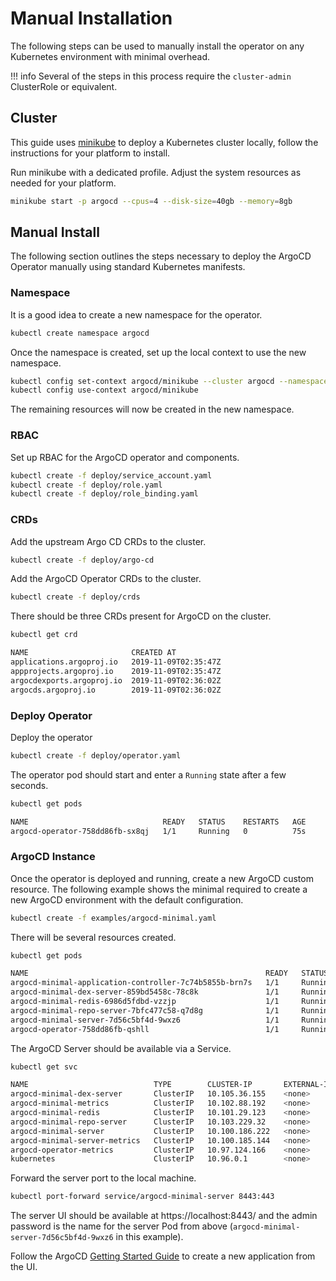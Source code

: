 # Manual Installation

The following steps can be used to manually install the operator on any Kubernetes environment with minimal overhead.

!!! info
    Several of the steps in this process require the `cluster-admin` ClusterRole or equivalent.

## Cluster

This guide uses [minikube](https://minikube.sigs.k8s.io/) to deploy a Kubernetes cluster locally, follow the 
instructions for your platform to install. 

Run minikube with a dedicated profile. Adjust the system resources as needed for your platform. 

```bash
minikube start -p argocd --cpus=4 --disk-size=40gb --memory=8gb
```

## Manual Install

The following section outlines the steps necessary to deploy the ArgoCD Operator manually using standard Kubernetes manifests.

### Namespace

It is a good idea to create a new namespace for the operator.

```bash
kubectl create namespace argocd
```

Once the namespace is created, set up the local context to use the new namespace.

```bash
kubectl config set-context argocd/minikube --cluster argocd --namespace argocd --user argocd
kubectl config use-context argocd/minikube
```

The remaining resources will now be created in the new namespace.

### RBAC

Set up RBAC for the ArgoCD operator and components.

```bash
kubectl create -f deploy/service_account.yaml
kubectl create -f deploy/role.yaml
kubectl create -f deploy/role_binding.yaml
```

### CRDs

Add the upstream Argo CD CRDs to the cluster.

```bash
kubectl create -f deploy/argo-cd
```

Add the ArgoCD Operator CRDs to the cluster.

```bash
kubectl create -f deploy/crds
```

There should be three CRDs present for ArgoCD on the cluster.

```bash
kubectl get crd
```

```bash
NAME                       CREATED AT
applications.argoproj.io   2019-11-09T02:35:47Z
appprojects.argoproj.io    2019-11-09T02:35:47Z
argocdexports.argoproj.io  2019-11-09T02:36:02Z
argocds.argoproj.io        2019-11-09T02:36:02Z
```

### Deploy Operator

Deploy the operator

```bash
kubectl create -f deploy/operator.yaml
```

The operator pod should start and enter a `Running` state after a few seconds.

```bash
kubectl get pods
```

```bash
NAME                              READY   STATUS    RESTARTS   AGE
argocd-operator-758dd86fb-sx8qj   1/1     Running   0          75s
```

### ArgoCD Instance

Once the operator is deployed and running, create a new ArgoCD custom resource.
The following example shows the minimal required to create a new ArgoCD
environment with the default configuration.

```bash
kubectl create -f examples/argocd-minimal.yaml
```

There will be several resources created.

```bash
kubectl get pods
```
```bash
NAME                                                     READY   STATUS    RESTARTS   AGE
argocd-minimal-application-controller-7c74b5855b-brn7s   1/1     Running   0          29s
argocd-minimal-dex-server-859bd5458c-78c8k               1/1     Running   0          29s
argocd-minimal-redis-6986d5fdbd-vzzjp                    1/1     Running   0          29s
argocd-minimal-repo-server-7bfc477c58-q7d8g              1/1     Running   0          29s
argocd-minimal-server-7d56c5bf4d-9wxz6                   1/1     Running   0          29s
argocd-operator-758dd86fb-qshll                          1/1     Running   0          51s
```

The ArgoCD Server should be available via a Service.

```bash
kubectl get svc
```

```bash
NAME                            TYPE        CLUSTER-IP       EXTERNAL-IP   PORT(S)             AGE
argocd-minimal-dex-server       ClusterIP   10.105.36.155    <none>        5556/TCP,5557/TCP   2m28s
argocd-minimal-metrics          ClusterIP   10.102.88.192    <none>        8082/TCP            2m28s
argocd-minimal-redis            ClusterIP   10.101.29.123    <none>        6379/TCP            2m28s
argocd-minimal-repo-server      ClusterIP   10.103.229.32    <none>        8081/TCP,8084/TCP   2m28s
argocd-minimal-server           ClusterIP   10.100.186.222   <none>        80/TCP,443/TCP      2m28s
argocd-minimal-server-metrics   ClusterIP   10.100.185.144   <none>        8083/TCP            2m28s
argocd-operator-metrics         ClusterIP   10.97.124.166    <none>        8383/TCP,8686/TCP   23m
kubernetes                      ClusterIP   10.96.0.1        <none>        443/TCP             44m
```

Forward the server port to the local machine.

```bash
kubectl port-forward service/argocd-minimal-server 8443:443
```

The server UI should be available at https://localhost:8443/ and the admin
password is the name for the server Pod from above (`argocd-minimal-server-7d56c5bf4d-9wxz6` in this example).

Follow the ArgoCD [Getting Started Guide](https://argoproj.github.io/argo-cd/getting_started/#creating-apps-via-ui) 
to create a new application from the UI.

